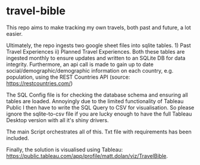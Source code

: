 # travel-bible

This repo aims to make tracking my own travels, both past and future, a lot easier. 

Ultimately, the repo ingests two google sheet files into sqlite tables. 1) Past Travel Experiences ii) Planned Travel Experiences. Both these tables are ingested monthly to ensure updates and written to an SQLite DB for data integrity. Furthermore, an api call is made to gain up to date social/demographic/demographic information on each country, e.g. population, using the REST Countries API (source: https://restcountries.com/)

The SQL Config file is for checking the database schema and ensuring all tables are loaded. Annoyingly due to the limited functionality of Tableau Public I then have to write the SQL Query to CSV for visualisation. So please ignore the sqlite-to-csv file if you are lucky enough to have the full Tableau Desktop version with all it's shiny drivers.

The main Script orchestrates all of this. Txt file with requirements has been included.

Finally, the solution is visualised using Tableau: https://public.tableau.com/app/profile/matt.dolan/viz/TravelBible. 


